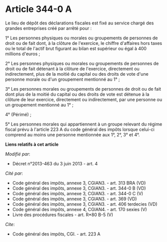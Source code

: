 # Article 344-0 A

Le lieu de dépôt des déclarations fiscales est fixé au service chargé des grandes entreprises créé par arrêté pour :

1° Les personnes physiques ou morales ou groupements de personnes de droit ou de fait dont, à la clôture de l'exercice, le
chiffre d'affaires hors taxes ou le total de l'actif brut figurant au bilan est supérieur ou égal à 400 millions d'euros ;

2° Les personnes physiques ou morales ou groupements de personnes de droit ou de fait détenant à la clôture de l'exercice,
directement ou indirectement, plus de la moitié du capital ou des droits de vote d'une personne morale ou d'un groupement
mentionné au 1° ;

3° Les personnes morales ou groupements de personnes de droit ou de fait dont plus de la moitié du capital ou des droits de
vote est détenue à la clôture de leur exercice, directement ou indirectement, par une personne ou un groupement mentionné au
1° ;

4° (Périmé) ;

5° Les personnes morales qui appartiennent à un groupe relevant du régime fiscal prévu à l'article 223 A du code général des
impôts lorsque celui-ci comprend au moins une personne mentionnée aux 1°, 2°, 3° et 4°.

**Liens relatifs à cet article**

_Modifié par_:

  - Décret n°2013-463 du 3 juin 2013 - art. 4

_Cité par_:

  - Code général des impôts, annexe 3, CGIAN3. - art. 313 BRA (VD)
  - Code général des impôts, annexe 3, CGIAN3. - art. 344-0 B (VD)
  - Code général des impôts, annexe 3, CGIAN3. - art. 344-0 C (V)
  - Code général des impôts, annexe 3, CGIAN3. - art. 369 (VD)
  - Code général des impôts, annexe 3, CGIAN3. - art. 406 terdecies (VD)
  - Code général des impôts, annexe 4, CGIAN4. - art. 170 sexies (V)
  - Livre des procédures fiscales - art. R*80 B-5 (V)

_Cite_:

  - Code général des impôts, CGI. - art. 223 A
